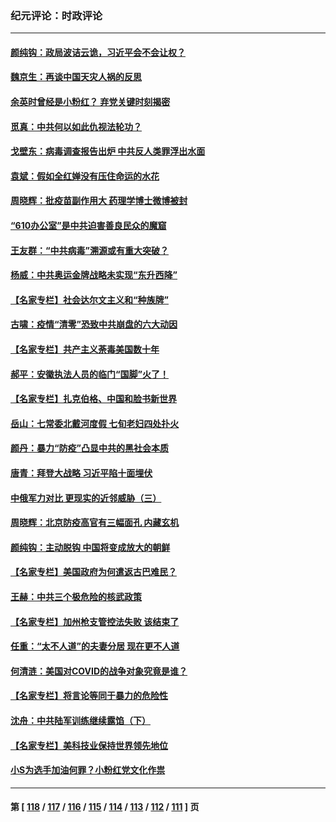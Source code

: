 ### 纪元评论：时政评论
---
#### [颜纯钩﻿：政局波诘云诡，习近平会不会让权？](../../pages/nsc1025/n13150711.md) 
#### [魏京生：再谈中国天灾人祸的反思](../../pages/nsc1025/n13150539.md) 
#### [余英时曾经是小粉红？ 弃党关键时刻揭密](../../pages/nsc1025/n13150142.md) 
#### [觅真：中共何以如此仇视法轮功？](../../pages/nsc1025/n13149756.md) 
#### [戈壁东：病毒调查报告出炉 中共反人类罪浮出水面](../../pages/nsc1025/n13149700.md) 
#### [袁斌：假如全红婵没有压住命运的水花](../../pages/nsc1025/n13149657.md) 
#### [周晓辉：批疫苗副作用大 药理学博士微博被封](../../pages/nsc1025/n13148266.md) 
#### [“610办公室”是中共迫害善良民众的魔窟](../../pages/nsc1025/n13148567.md) 
#### [王友群：“中共病毒”溯源或有重大突破？](../../pages/nsc1025/n13148671.md) 
#### [杨威：中共奥运金牌战略未实现“东升西降”](../../pages/nsc1025/n13148581.md) 
#### [【名家专栏】社会达尔文主义和“种族牌”](../../pages/nsc1025/n13147935.md) 
#### [古啸：疫情“清零”恐致中共崩盘的六大动因](../../pages/nsc1025/n13148079.md) 
#### [【名家专栏】共产主义荼毒美国数十年](../../pages/nsc1025/n13147959.md) 
#### [郝平：安徽执法人员的临门“国脚”火了！](../../pages/nsc1025/n13147738.md) 
#### [【名家专栏】扎克伯格、中国和脸书新世界](../../pages/nsc1025/n13147920.md) 
#### [岳山：七常委北戴河度假 七旬老妇四处扑火](../../pages/nsc1025/n13148179.md) 
#### [颜丹：暴力“防疫”凸显中共的黑社会本质](../../pages/nsc1025/n13148242.md) 
#### [唐青：拜登大战略 习近平陷十面埋伏](../../pages/nsc1025/n13147181.md) 
#### [中俄军力对比 更现实的近邻威胁（三）](../../pages/nsc1025/n13145076.md) 
#### [周晓辉：北京防疫高官有三幅面孔 内藏玄机](../../pages/nsc1025/n13146550.md) 
#### [颜纯钩：主动脱钩 中国将变成放大的朝鲜](../../pages/nsc1025/n13146504.md) 
#### [【名家专栏】美国政府为何遣返古巴难民？](../../pages/nsc1025/n13143881.md) 
#### [王赫：中共三个极危险的核武政策](../../pages/nsc1025/n13144650.md) 
#### [【名家专栏】加州枪支管控法失败 该结束了](../../pages/nsc1025/n13143175.md) 
#### [任重：“太不人道”的夫妻分居 现在更不人道](../../pages/nsc1025/n13144680.md) 
#### [何清涟：美国对COVID的战争对象究竟是谁？](../../pages/nsc1025/n13144447.md) 
#### [【名家专栏】将言论等同于暴力的危险性](../../pages/nsc1025/n13141122.md) 
#### [沈舟：中共陆军训练继续露馅（下）](../../pages/nsc1025/n13128371.md) 
#### [【名家专栏】美科技业保持世界领先地位](../../pages/nsc1025/n13141131.md) 
#### [小S为选手加油何罪？小粉红党文化作祟](../../pages/nsc1025/n13144232.md) 

---
#### 第 [ [118](./118.md) / [117](./117.md) / [116](./116.md) / [115](./115.md) / [114](./114.md) / [113](./113.md) / [112](./112.md) / [111](./111.md) ] 页
